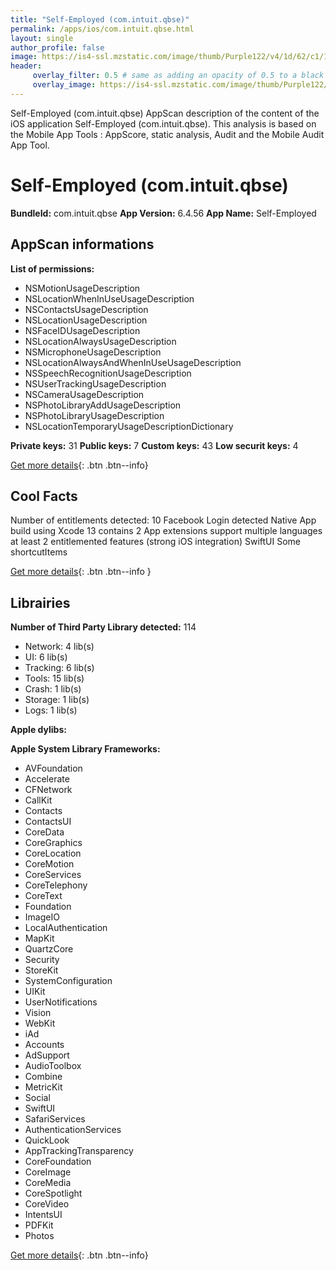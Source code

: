 ```yaml
---
title: "Self-Employed (com.intuit.qbse)"
permalink: /apps/ios/com.intuit.qbse.html
layout: single
author_profile: false
image: https://is4-ssl.mzstatic.com/image/thumb/Purple122/v4/1d/62/c1/1d62c1ec-ecc5-57bf-13f8-7610083f0fde/AppIcon-0-1x_U007emarketing-0-7-0-85-220.png/512x512bb.jpg
header: 
     overlay_filter: 0.5 # same as adding an opacity of 0.5 to a black background
     overlay_image: https://is4-ssl.mzstatic.com/image/thumb/Purple122/v4/1d/62/c1/1d62c1ec-ecc5-57bf-13f8-7610083f0fde/AppIcon-0-1x_U007emarketing-0-7-0-85-220.png/512x512bb.jpg
---
```

Self-Employed (com.intuit.qbse) AppScan description of the content of the iOS application Self-Employed (com.intuit.qbse). This analysis is based on the Mobile App Tools : AppScore, static analysis, Audit and the Mobile Audit App Tool.

# Self-Employed (com.intuit.qbse)

**BundleId:** com.intuit.qbse
**App Version:** 6.4.56
**App Name:** Self-Employed


## AppScan informations 

**List of permissions:** 
- NSMotionUsageDescription
- NSLocationWhenInUseUsageDescription
- NSContactsUsageDescription
- NSLocationUsageDescription
- NSFaceIDUsageDescription
- NSLocationAlwaysUsageDescription
- NSMicrophoneUsageDescription
- NSLocationAlwaysAndWhenInUseUsageDescription
- NSSpeechRecognitionUsageDescription
- NSUserTrackingUsageDescription
- NSCameraUsageDescription
- NSPhotoLibraryAddUsageDescription
- NSPhotoLibraryUsageDescription
- NSLocationTemporaryUsageDescriptionDictionary
  
  
**Private keys:** 31
**Public keys:** 7
**Custom keys:** 43
**Low securit keys:** 4
  
[Get more details](/pricing.html){: .btn .btn--info}

## Cool Facts

Number of entitlements detected: 10
Facebook Login detected
Native App
build using Xcode 13
contains 2 App extensions
support multiple languages
at least 2 entitlemented features (strong iOS integration)
SwiftUI
Some shortcutItems 
  
[Get more details](/pricing.html){: .btn .btn--info }

## Librairies 
**Number of Third Party Library detected:** 114
- Network: 4 lib(s)
- UI: 6 lib(s)
- Tracking: 6 lib(s)
- Tools: 15 lib(s)
- Crash: 1 lib(s)
- Storage: 1 lib(s)
- Logs: 1 lib(s)


**Apple dylibs:**


**Apple System Library Frameworks:**
- AVFoundation
- Accelerate
- CFNetwork
- CallKit
- Contacts
- ContactsUI
- CoreData
- CoreGraphics
- CoreLocation
- CoreMotion
- CoreServices
- CoreTelephony
- CoreText
- Foundation
- ImageIO
- LocalAuthentication
- MapKit
- QuartzCore
- Security
- StoreKit
- SystemConfiguration
- UIKit
- UserNotifications
- Vision
- WebKit
- iAd
- Accounts
- AdSupport
- AudioToolbox
- Combine
- MetricKit
- Social
- SwiftUI
- SafariServices
- AuthenticationServices
- QuickLook
- AppTrackingTransparency
- CoreFoundation
- CoreImage
- CoreMedia
- CoreSpotlight
- CoreVideo
- IntentsUI
- PDFKit
- Photos


  
[Get more details](/pricing.html){: .btn .btn--info}

